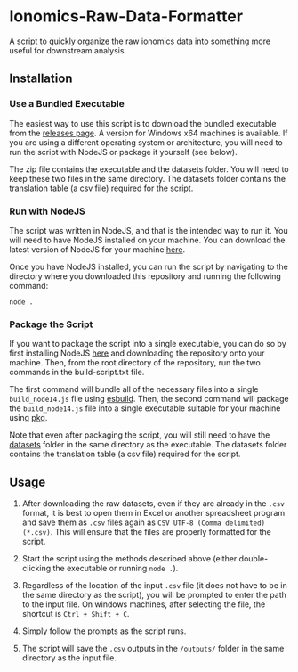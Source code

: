 # Ionomics-Raw-Data-Formatter
 A script to quickly organize the raw ionomics data into something more useful for downstream analysis.


## Installation

### Use a Bundled Executable

The easiest way to use this script is to download the bundled executable from the [releases page](https://github.com/codynhanpham/Ionomics-Raw-Data-Formatter/releases). A version for Windows x64 machines is available. If you are using a different operating system or architecture, you will need to run the script with NodeJS or package it yourself (see below).

The zip file contains the executable and the datasets folder. You will need to keep these two files in the same directory. The datasets folder contains the translation table (a csv file) required for the script.

### Run with NodeJS

The script was written in NodeJS, and that is the intended way to run it. You will need to have NodeJS installed on your machine. You can download the latest version of NodeJS for your machine [here](https://nodejs.org/en/download/).

Once you have NodeJS installed, you can run the script by navigating to the directory where you downloaded this repository and running the following command:

```
node .
```

### Package the Script

If you want to package the script into a single executable, you can do so by first installing NodeJS [here](https://nodejs.org/en/download/) and downloading the repository onto your machine. Then, from the root directory of the repository, run the two commands in the build-script.txt file.

The first command will bundle all of the necessary files into a single `build_node14.js` file using [esbuild](https://esbuild.github.io/). Then, the second command will package the `build_node14.js` file into a single executable suitable for your machine using [pkg](https://www.npmjs.com/package/pkg).

Note that even after packaging the script, you will still need to have the [datasets](https://github.com/codynhanpham/Ionomics-Raw-Data-Formatter/tree/main/datasets) folder in the same directory as the executable. The datasets folder contains the translation table (a csv file) required for the script.

## Usage

1. After downloading the raw datasets, even if they are already in the `.csv` format, it is best to open them in Excel or another spreadsheet program and save them as `.csv` files again as `CSV UTF-8 (Comma delimited) (*.csv)`. This will ensure that the files are properly formatted for the script.

2. Start the script using the methods described above (either double-clicking the executable or running `node .`).

3. Regardless of the location of the input `.csv` file (it does not have to be in the same directory as the script), you will be prompted to enter the path to the input file. On windows machines, after selecting the file, the shortcut is `Ctrl + Shift + C`.

4. Simply follow the prompts as the script runs.

5. The script will save the `.csv` outputs in the `/outputs/` folder in the same directory as the input file.